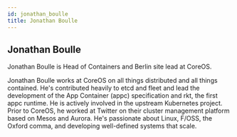 ```yaml
---
id: jonathan_boulle
title: Jonathan Boulle
---
```


## Jonathan Boulle

Jonathan Boulle is Head of Containers and Berlin site lead at CoreOS.

Jonathan Boulle works at CoreOS on all things distributed and all things
contained. He's contributed heavily to etcd and fleet and lead the development
of the App Container (appc) specification and rkt, the first appc runtime. He
is actively involved in the upstream Kubernetes project. Prior to CoreOS, he
worked at Twitter on their cluster management platform based on Mesos and
Aurora. He's passionate about Linux, F/OSS, the Oxford comma, and developing
well-defined systems that scale.

